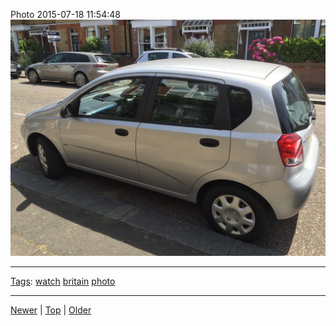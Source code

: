 <!--
title: Photo 2015-07-18 11
date: 2020-06-28T14:51:45.059Z
tags: watch, britain, photo
-->





Photo 2015-07-18 11:54:48
![](124401448922-0.jpg)

<!--BOTTOM-POST-NAVIGATION-->
---

[Tags](tags.md): [watch](tag-watch.md) [britain](tag-britain.md) [photo](tag-photo.md)

---

[Newer](123884671937.md) | [Top](index.md) | [Older](124405874737.md)